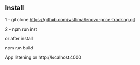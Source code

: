 ## Install

1 - git clone https://github.com/wstlima/lenovo-price-tracking.git

2 - npm run inst

or after install

npm run build

App listening on http://localhost:4000

